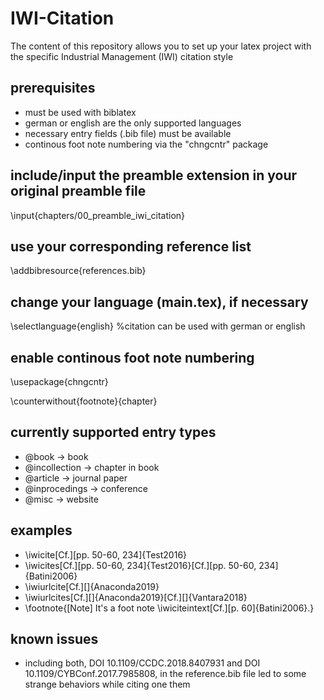 # IWI-Citation
The content of this repository allows you to set up your latex project with the specific Industrial Management (IWI) citation style

## prerequisites
- must be used with biblatex
- german or english are the only supported languages
- necessary entry fields (.bib file) must be available
- continous foot note numbering via the "chngcntr" package

## include/input the preamble extension in your original preamble file
\input{chapters/00_preamble_iwi_citation} 

## use your corresponding reference list
\addbibresource{references.bib}

## change your language (main.tex), if necessary
\selectlanguage{english} %citation can be used with german or english

## enable continous foot note numbering
\usepackage{chngcntr}

\counterwithout{footnote}{chapter}

## currently supported entry types
- @book -> book
- @incollection -> chapter in book
- @article -> journal paper
- @inprocedings -> conference
- @misc -> website

## examples
- \iwicite[Cf.][pp. 50-60, 234]{Test2016}
- \iwicites[Cf.][pp. 50-60, 234]{Test2016}[Cf.][pp. 50-60, 234]{Batini2006}
- \iwiurlcite[Cf.][]{Anaconda2019}
-	\iwiurlcites[Cf.][]{Anaconda2019}[Cf.][]{Vantara2018}
-	\footnote{[Note] It's a foot note \iwiciteintext[Cf.][p. 60]{Batini2006}.}

## known issues
- including both, DOI 10.1109/CCDC.2018.8407931 and DOI 10.1109/CYBConf.2017.7985808, in the reference.bib file led to some strange behaviors while citing one them
